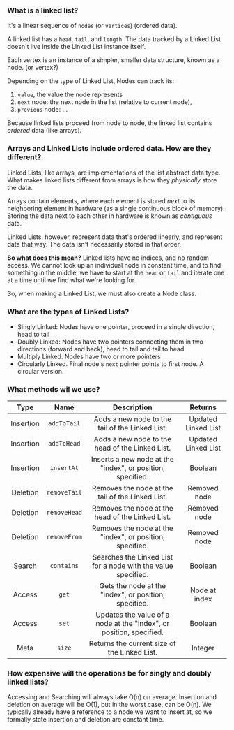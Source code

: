 ### What is a linked list?

  It's a linear sequence of `nodes` (or `vertices`) (ordered data).

A linked list has a `head`, `tail`, and `length`. The data tracked by a Linked List doesn't live inside the Linked List instance itself.

Each vertex is an instance of a simpler, smaller data structure, known as a node. (or vertex?)

Depending on the type of Linked List, Nodes can track its:
  1. `value`, the value the node represents
  2. `next` node: the next node in the list (relative to current node),
  3. `previous` node: ...

Because linked lists proceed from node to node, the linked list contains *ordered* data (like arrays).

### Arrays and Linked Lists include ordered data. How are they different?

Linked Lists, like arrays, are implementations of the list abstract data type. 
What makes linked lists different from arrays is how they *physically* store the data.

Arrays contain elements, where each element is stored *next* to its neighboring element in hardware (as a single continuous block of memory). Storing the data next to each other in hardware is known as *contiguous* data.

Linked Lists, however, represent data that's ordered linearly, and represent data that way. The data isn't necessarily stored in that order.

**So what does this mean?**
Linked lists have no indices, and no random access. We cannot look up an individual node in constant time, and to find something in the middle, we have to start at the `head` or `tail` and iterate one at a time until we find what we're looking for.

So, when making a Linked List, we must also create a Node class.

### What are the types of Linked Lists?

  - Singly Linked:  Nodes have one pointer, proceed in a single direction, head to tail
  - Doubly Linked:  Nodes have two pointers connecting them in two directions (forward and back), head to tail and tail to head
  - Multiply Linked: Nodes have two or more pointers
  - Circularly Linked. Final node's `next` pointer points to first node. A circular version. 


### What methods wil we use?

<table><thead><tr><th style="text-align: center;">Type</th><th style="text-align: center;">Name</th><th style="text-align: center;">Description</th><th style="text-align: center;">Returns</th></tr></thead><tbody><tr><td style="text-align: center;">Insertion</td><td style="text-align: center;"><code class="sc-cMljjf hbDMZX">addToTail</code></td><td style="text-align: center;">Adds a new node to the tail of the Linked List.</td><td style="text-align: center;">Updated Linked List</td></tr><tr><td style="text-align: center;">Insertion</td><td style="text-align: center;"><code class="sc-cMljjf hbDMZX">addToHead</code></td><td style="text-align: center;">Adds a new node to the head of the Linked List.</td><td style="text-align: center;">Updated Linked List</td></tr><tr><td style="text-align: center;">Insertion</td><td style="text-align: center;"><code class="sc-cMljjf hbDMZX">insertAt</code></td><td style="text-align: center;">Inserts a new node at the "index", or position, specified.</td><td style="text-align: center;">Boolean</td></tr><tr><td style="text-align: center;">Deletion</td><td style="text-align: center;"><code class="sc-cMljjf hbDMZX">removeTail</code></td><td style="text-align: center;">Removes the node at the tail of the Linked List.</td><td style="text-align: center;">Removed node</td></tr><tr><td style="text-align: center;">Deletion</td><td style="text-align: center;"><code class="sc-cMljjf hbDMZX">removeHead</code></td><td style="text-align: center;">Removes the node at the head of the Linked List.</td><td style="text-align: center;">Removed node</td></tr><tr><td style="text-align: center;">Deletion</td><td style="text-align: center;"><code class="sc-cMljjf hbDMZX">removeFrom</code></td><td style="text-align: center;">Removes the node at the "index", or position, specified.</td><td style="text-align: center;">Removed node</td></tr><tr><td style="text-align: center;">Search</td><td style="text-align: center;"><code class="sc-cMljjf hbDMZX">contains</code></td><td style="text-align: center;">Searches the Linked List for a node with the value specified.</td><td style="text-align: center;">Boolean</td></tr><tr><td style="text-align: center;">Access</td><td style="text-align: center;"><code class="sc-cMljjf hbDMZX">get</code></td><td style="text-align: center;">Gets the node at the "index", or position, specified.</td><td style="text-align: center;">Node at index</td></tr><tr><td style="text-align: center;">Access</td><td style="text-align: center;"><code class="sc-cMljjf hbDMZX">set</code></td><td style="text-align: center;">Updates the value of a node at the "index", or position, specified.</td><td style="text-align: center;">Boolean</td></tr><tr><td style="text-align: center;">Meta</td><td style="text-align: center;"><code class="sc-cMljjf hbDMZX">size</code></td><td style="text-align: center;">Returns the current size of the Linked List.</td><td style="text-align: center;">Integer</td></tr></tbody></table>

### How expensive will the operations be for singly and doubly linked lists?

Accessing and Searching will always take O(n) on average.
Insertion and deletion on average will be O(1), but in the worst case, can be O(n). We typically already have a reference to a node we want to insert at, so we formally state insertion and deletion are constant time.